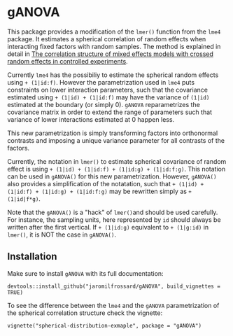 # gANOVA

This package provides a modification of the `lmer()` function from the `lme4` package. It estimates a spherical correlation of random effects when interacting fixed factors with random samples. The method is explained in detail in [The correlation structure of mixed effects models with crossed random effects in controlled experiments](https://arxiv.org/abs/1903.10766).

Currently `lme4` has the possibiliy to estimate the spherical random effects using `+ (1|id:f)`. However the parametrization used in `lme4` puts constraints on lower interaction parameters, such that the covariance estimated using `+ (1|id) + (1|id:f)` may have the variance of `(1|id)` estimated at the boundary (or simply 0). `gANOVA` reparametrizes the covariance matrix in order to extend the range of parameters such that variance of lower interactions estimated at 0 happen less.

This new parametrization is simply transforming factors into orthonormal contrasts and imposing a unique variance parameter for all contrasts of the factors.

Currently, the notation in `lmer()` to estimate spherical covariance of random effect is using `+ (1|id) + (1|id:f) + (1|id:g) + (1|id:f:g)`. This notation can be used in `gANOVA()` for this new parametrization. However, `gANOVA()` also provides a simplification of the notatation, such that `+ (1|id) + (1|id:f) + (1|id:g) + (1|id:f:g)` may be rewritten simply as `+ (1|id|f*g)`.

Note that the `gANOVA()` is a "hack" of `lmer()`and should be used carefully. For instance, the sampling units, here represented by `id` should always be written after the first vertical. If `+ (1|id:g)` equivalent to `+ (1|g:id)` in `lmer()`, it is NOT the case in `gANOVA()`.

## Installation

Make sure to install `gANOVA` with its full documentation:

`devtools::install_github("jaromilfrossard/gANOVA", build_vignettes = TRUE)`


To see the difference between the `lme4` and the `gANOVA` parametrization of the spherical correlation structure check the vignette:

`vignette("spherical-distribution-exmaple", package = "gANOVA")`



